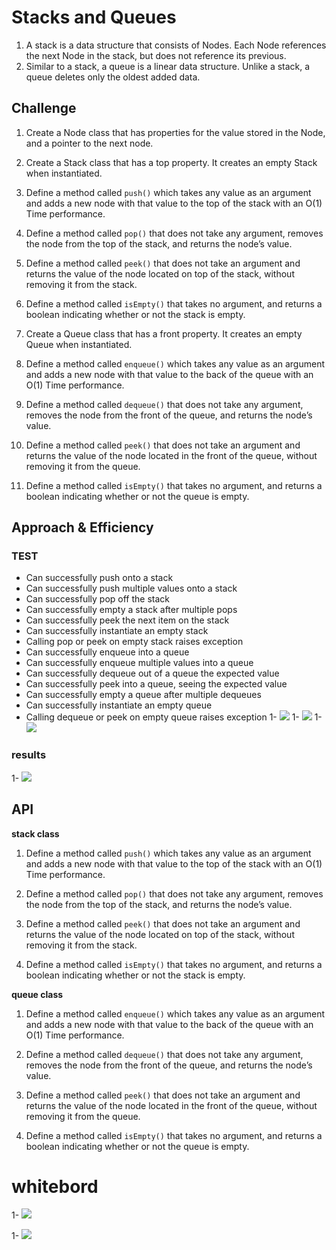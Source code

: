 # Stacks and Queues
1. A stack is a data structure that consists of Nodes. Each Node references the next Node in the stack, but does not reference its previous.
2. Similar to a stack, a queue is a linear data structure. Unlike a stack, a queue deletes only the oldest added data.

## Challenge
1. Create a Node class that has properties for the value stored in the Node, and a pointer to the next node.
2. Create a Stack class that has a top property. It creates an empty Stack when instantiated.

3. Define a method called `push()` which takes any value as an argument and adds a new node with that value to the top of the stack with an O(1) Time performance.
4. Define a method called `pop()` that does not take any argument, removes the node from the top of the stack, and returns the node’s value.

5. Define a method called `peek()` that does not take an argument and returns the value of the node located on top of the stack, without removing it from the stack.

6. Define a method called `isEmpty()` that takes no argument, and returns a boolean indicating whether or not the stack is empty.

1. Create a Queue class that has a front property. It creates an empty Queue when instantiated.

2. Define a method called `enqueue()` which takes any value as an argument and adds a new node with that value to the back of the queue with an O(1) Time performance.
3. Define a method called `dequeue()` that does not take any argument, removes the node from the front of the queue, and returns the node’s value.

4. Define a method called `peek()` that does not take an argument and returns the value of the node located in the front of the queue, without removing it from the queue.

5. Define a method called `isEmpty()` that takes no argument, and returns a boolean indicating whether or not the queue is empty.

## Approach & Efficiency

### TEST 
- Can successfully push onto a stack
- Can successfully push multiple values onto a stack
- Can successfully pop off the stack
- Can successfully empty a stack after multiple pops
- Can successfully peek the next item on the stack
- Can successfully instantiate an empty stack
- Calling pop or peek on empty stack raises exception
- Can successfully enqueue into a queue
- Can successfully enqueue multiple values into a queue
- Can successfully dequeue out of a queue the expected value
- Can successfully peek into a queue, seeing the expected value
- Can successfully empty a queue after multiple dequeues
- Can successfully instantiate an empty queue
- Calling dequeue or peek on empty queue raises exception
1- ![](/challanges/assets/chall10testcode.PNG)
1- ![](/challanges/assets/chall10testcode2.PNG)
1- ![](/challanges/assets/chall10testcode3.PNG)



### results 
1- ![](/challanges/assets/chall10res.PNG)



## API
**stack class**
1. Define a method called `push()` which takes any value as an argument and adds a new node with that value to the top of the stack with an O(1) Time performance.
2. Define a method called `pop()` that does not take any argument, removes the node from the top of the stack, and returns the node’s value.

3. Define a method called `peek()` that does not take an argument and returns the value of the node located on top of the stack, without removing it from the stack.

4. Define a method called `isEmpty()` that takes no argument, and returns a boolean indicating whether or not the stack is empty.

**queue class**

1. Define a method called `enqueue()` which takes any value as an argument and adds a new node with that value to the back of the queue with an O(1) Time performance.
2. Define a method called `dequeue()` that does not take any argument, removes the node from the front of the queue, and returns the node’s value.

3. Define a method called `peek()` that does not take an argument and returns the value of the node located in the front of the queue, without removing it from the queue.

4. Define a method called `isEmpty()` that takes no argument, and returns a boolean indicating whether or not the queue is empty.


# whitebord 

1- ![](/challanges/assets/chall10white1.PNG)

1- ![](/challanges/assets/chall10white2.PNG)



